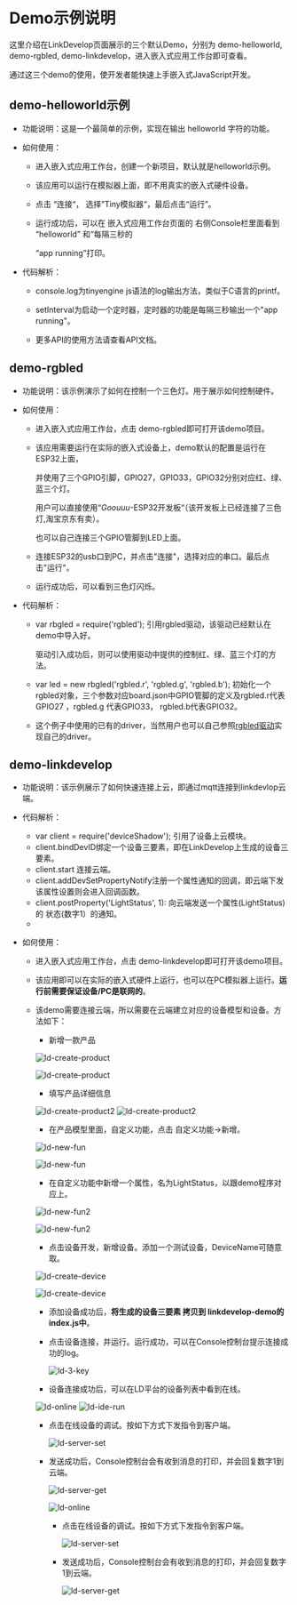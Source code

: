 # Demo示例说明

这里介绍在LinkDevelop页面展示的三个默认Demo，分别为 demo-helloworld, demo-rgbled, demo-linkdevelop，进入嵌入式应用工作台即可查看。

通过这三个demo的使用，使开发者能快速上手嵌入式JavaScript开发。



## demo-helloworld示例

* 功能说明：这是一个最简单的示例，实现在输出 helloworld 字符的功能。

* 如何使用：

  * 进入嵌入式应用工作台，创建一个新项目，默认就是helloworld示例。

  * 该应用可以运行在模拟器上面，即不用真实的嵌入式硬件设备。

  * 点击 “连接“， 选择”Tiny模拟器“，最后点击“运行”。

  * 运行成功后，可以在 嵌入式应用工作台页面的 右侧Console栏里面看到 “helloworld” 和“每隔三秒的

    “app running”打印。

* 代码解析：

  * console.log为tinyengine js语法的log输出方法，类似于C语言的printf。

  * setInterval为启动一个定时器，定时器的功能是每隔三秒输出一个"app running"。

  * 更多API的使用方法请查看API文档。

    

## demo-rgbled

* 功能说明：该示例演示了如何在控制一个三色灯。用于展示如何控制硬件。

* 如何使用：

  * 进入嵌入式应用工作台，点击 demo-rgbled即可打开该demo项目。

  * 该应用需要运行在实际的嵌入式设备上，demo默认的配置是运行在ESP32上面，

    并使用了三个GPIO引脚，GPIO27，GPIO33，GPIO32分别对应红、绿、蓝三个灯。

    用户可以直接使用“*Goouuu*-ESP32开发板“（该开发板上已经连接了三色灯,淘宝京东有卖）。

    也可以自己连接三个GPIO管脚到LED上面。

  * 连接ESP32的usb口到PC，并点击"连接"，选择对应的串口。最后点击"运行"。

  * 运行成功后，可以看到三色灯闪烁。

* 代码解析：

  * var rbgled = require('rgbled');  引用rgbled驱动，该驱动已经默认在demo中导入好。

    驱动引入成功后，则可以使用驱动中提供的控制红、绿、蓝三个灯的方法。

  * var led = new rbgled('rgbled.r', 'rgbled.g', 'rgbled.b'); 初始化一个rgbled对象，三个参数对应board.json中GPIO管脚的定义及rgbled.r代表GPIO27 ，rgbled.g 代表GPIO33， rgbled.b代表GPIO32。

  * 这个例子中使用的已有的driver，当然用户也可以自己参照[rgbled驱动](https://github.com/aliyun/TinyEngine/tree/master/scripts/drivers/led/rgbled)实现自己的driver。

    

## demo-linkdevelop

* 功能说明：该示例展示了如何快速连接上云，即通过mqtt连接到linkdevlop云端。

* 代码解析：

  * var client = require('deviceShadow'); 引用了设备上云模块。
  * client.bindDevID绑定一个设备三要素，即在LinkDevelop上生成的设备三要素。
  * client.start 连接云端。
  * client.addDevSetPropertyNotify注册一个属性通知的回调，即云端下发该属性设置则会进入回调函数。
  * client.postProperty('LightStatus', 1): 向云端发送一个属性(LightStatus) 的 状态(数字1）的通知。
  * 

* 如何使用：

  * 进入嵌入式应用工作台，点击 demo-linkdevelop即可打开该demo项目。

  * 该应用即可以在实际的嵌入式硬件上运行，也可以在PC模拟器上运行。**运行前需要保证设备/PC是联网的**。

  * 该demo需要连接云端，所以需要在云端建立对应的设备模型和设备。方法如下：

    * 新增一款产品

    ![ld-create-product](./graph/ld-demo-png/ld-create-product.jpg)

    

   
      ![ld-create-product]( ./graph/ld-demo-png/ld-create-product.jpg)

     

    * 填写产品详细信息

    ![ld-create-product2](graph/ld-demo-png/ld-create-product2.jpg)
      ![ld-create-product2](./graph/ld-demo-png/ld-create-product2.jpg)

    * 在产品模型里面，自定义功能，点击 自定义功能->新增。

    ![ld-new-fun](graph/ld-demo-png/ld-new-fun.jpg)

      ![ld-new-fun](./graph/ld-demo-png/ld-new-fun.jpg)

    * 在自定义功能中新增一个属性，名为LightStatus，以跟demo程序对应上。

    ![ld-new-fun2](./graph/ld-demo-png/ld-new-fun2.jpg)

      ![ld-new-fun2](./graph/ld-demo-png/ld-new-fun2.jpg)

    * 点击设备开发，新增设备。添加一个测试设备，DeviceName可随意取。

    ![ld-create-device](graph/ld-demo-png/ld-create-device.jpg)

      ![ld-create-device](./graph/ld-demo-png/ld-create-device.jpg)


    * 添加设备成功后，**将生成的设备三要素 拷贝到 linkdevelop-demo的index.js中**。

    
    * 点击设备连接，并运行。运行成功，可以在Console控制台提示连接成功的log。

      ![ld-3-key](./graph/ld-demo-png/ld-3-key.jpg)

    

    * 设备连接成功后，可以在LD平台的设备列表中看到在线。

    ![ld-online](graph/ld-demo-png/ld-online.jpg)
      ![ld-ide-run](./graph/ld-demo-png/ld-ide-run.jpg)


    

    * 点击在线设备的调试。按如下方式下发指令到客户端。

      ![ld-server-set](graph/ld-demo-png/ld-server-set.jpg)

      

    * 发送成功后，Console控制台会有收到消息的打印，并会回复数字1到云端。

      ![ld-server-get](graph/ld-demo-png/ld-server-get.jpg)

      ![ld-online](./graph/ld-demo-png/ld-online.jpg)

      

      * 点击在线设备的调试。按如下方式下发指令到客户端。

        ![ld-server-set](./graph/ld-demo-png/ld-server-set.jpg)

      * 发送成功后，Console控制台会有收到消息的打印，并会回复数字1到云端。

        ![ld-server-get](./graph/ld-demo-png/ld-server-get.jpg)

  
